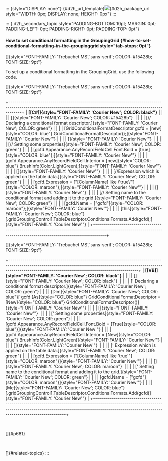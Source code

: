 ::: {style="DISPLAY: none"}
[](ms-xhelp:///?Id=d2h_url_template){#d2h_url_template}![](!package_url!){#d2h_package_url style="WIDTH: 0px; DISPLAY: none; HEIGHT: 0px"}
:::

::: {.d2h_secondary_topic style="PADDING-BOTTOM: 10pt; MARGIN: 0pt; PADDING-LEFT: 0pt; PADDING-RIGHT: 0pt; PADDING-TOP: 0pt"}
#### How to set conditional formatting in the GroupingGrid {#how-to-set-conditional-formatting-in-the-groupinggrid style="tab-stops: 0pt"}

[]{style="FONT-FAMILY: 'Trebuchet MS','sans-serif'; COLOR: #15428b; FONT-SIZE: 9pt"} 

To set up a conditional formatting in the GroupingGrid, use the following code.

[]{style="FONT-FAMILY: 'Trebuchet MS','sans-serif'; COLOR: #15428b; FONT-SIZE: 9pt"} 

+------------------------------------------------------------------------------------------------------------------------------------------------------------------+
| **[\[C#\]]{style="FONT-FAMILY: 'Courier New'; COLOR: black"}**                                                                                                   |
|                                                                                                                                                                  |
| []{style="FONT-FAMILY: 'Courier New'; COLOR: #15428b"}                                                                                                           |
|                                                                                                                                                                  |
| [// Declaring a conditional format descriptor.]{style="FONT-FAMILY: 'Courier New'; COLOR: green"}                                                                |
|                                                                                                                                                                  |
| [GridConditionalFormatDescriptor gcfd = [new]{style="COLOR: blue"} GridConditionalFormatDescriptor();]{style="FONT-FAMILY: 'Courier New'"}                       |
|                                                                                                                                                                  |
| []{style="FONT-FAMILY: 'Courier New'"}                                                                                                                           |
|                                                                                                                                                                  |
| [// Setting some properties]{style="FONT-FAMILY: 'Courier New'; COLOR: green"}                                                                                   |
|                                                                                                                                                                  |
| [gcfd.Appearance.AnyRecordFieldCell.Font.Bold = [true]{style="COLOR: blue"};]{style="FONT-FAMILY: 'Courier New'"}                                                |
|                                                                                                                                                                  |
| [gcfd.Appearance.AnyRecordFieldCell.Interior = [new]{style="COLOR: blue"} BrushInfo(Color.LightGreen);]{style="FONT-FAMILY: 'Courier New'"}                      |
|                                                                                                                                                                  |
| []{style="FONT-FAMILY: 'Courier New'"}                                                                                                                           |
|                                                                                                                                                                  |
| [//Expression which is applied on the table data.]{style="FONT-FAMILY: 'Courier New'; COLOR: green"}                                                             |
|                                                                                                                                                                  |
| [gcfd.Expression = [\"\[ColumnName\] like \\\'true\\\'\"]{style="COLOR: maroon"};]{style="FONT-FAMILY: 'Courier New'"}                                           |
|                                                                                                                                                                  |
| []{style="FONT-FAMILY: 'Courier New'"}                                                                                                                           |
|                                                                                                                                                                  |
| [// Setting name to the conditional format and adding it to the grid.]{style="FONT-FAMILY: 'Courier New'; COLOR: green"}                                         |
|                                                                                                                                                                  |
| [gcfd.Name = [\"gcfd\"]{style="COLOR: maroon"};]{style="FONT-FAMILY: 'Courier New'"}                                                                             |
|                                                                                                                                                                  |
| [this]{style="FONT-FAMILY: 'Courier New'; COLOR: blue"}[.gridGroupingControl1.TableDescriptor.ConditionalFormats.Add(gcfd);]{style="FONT-FAMILY: 'Courier New'"} |
+------------------------------------------------------------------------------------------------------------------------------------------------------------------+

[]{style="FONT-FAMILY: 'Trebuchet MS','sans-serif'; COLOR: #15428b; FONT-SIZE: 9pt"} 

+----------------------------------------------------------------------------------------------------------------------------------------------------------------------------------------------------------------------------+
| **[\[VB\]]{style="FONT-FAMILY: 'Courier New'; COLOR: black"}**                                                                                                                                                             |
|                                                                                                                                                                                                                            |
| []{style="FONT-FAMILY: 'Courier New'; COLOR: black"}                                                                                                                                                                       |
|                                                                                                                                                                                                                            |
| [\' Declaring a conditional format descriptor.]{style="FONT-FAMILY: 'Courier New'; COLOR: green"}                                                                                                                          |
|                                                                                                                                                                                                                            |
| [Dim]{style="FONT-FAMILY: 'Courier New'; COLOR: blue"}[ gcfd [As]{style="COLOR: blue"} GridConditionalFormatDescriptor = [New]{style="COLOR: blue"} GridConditionalFormatDescriptor()]{style="FONT-FAMILY: 'Courier New'"} |
|                                                                                                                                                                                                                            |
| []{style="FONT-FAMILY: 'Courier New'"}                                                                                                                                                                                     |
|                                                                                                                                                                                                                            |
| [\' Setting some properties]{style="FONT-FAMILY: 'Courier New'; COLOR: green"}                                                                                                                                             |
|                                                                                                                                                                                                                            |
| [gcfd.Appearance.AnyRecordFieldCell.Font.Bold = [True]{style="COLOR: blue"}]{style="FONT-FAMILY: 'Courier New'"}                                                                                                           |
|                                                                                                                                                                                                                            |
| [gcfd.Appearance.AnyRecordFieldCell.Interior = [New]{style="COLOR: blue"} BrushInfo(Color.LightGreen)]{style="FONT-FAMILY: 'Courier New'"}                                                                                 |
|                                                                                                                                                                                                                            |
| []{style="FONT-FAMILY: 'Courier New'"}                                                                                                                                                                                     |
|                                                                                                                                                                                                                            |
| [\' Expression which is applied on the table data.]{style="FONT-FAMILY: 'Courier New'; COLOR: green"}                                                                                                                      |
|                                                                                                                                                                                                                            |
| [gcfd.Expression = [\"\[ColumnName\] like \'true\'\"]{style="COLOR: maroon"}]{style="FONT-FAMILY: 'Courier New'"}                                                                                                          |
|                                                                                                                                                                                                                            |
| []{style="FONT-FAMILY: 'Courier New'; COLOR: maroon"}                                                                                                                                                                      |
|                                                                                                                                                                                                                            |
| [\' Setting name to the conditional format and adding it to the grid.]{style="FONT-FAMILY: 'Courier New'; COLOR: green"}                                                                                                   |
|                                                                                                                                                                                                                            |
| [gcfd.Name = [\"gcfd\"]{style="COLOR: maroon"}]{style="FONT-FAMILY: 'Courier New'"}                                                                                                                                        |
|                                                                                                                                                                                                                            |
| [Me]{style="FONT-FAMILY: 'Courier New'; COLOR: blue"}[.gridGroupingControl1.TableDescriptor.ConditionalFormats.Add(gcfd)]{style="FONT-FAMILY: 'Courier New'"}                                                              |
+----------------------------------------------------------------------------------------------------------------------------------------------------------------------------------------------------------------------------+

 

[]{#p681} 

 

[]{#related-topics}
:::
